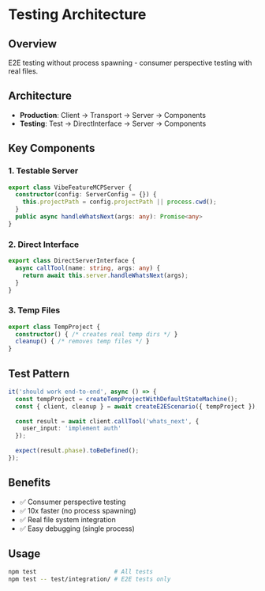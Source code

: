 # Testing Architecture

## Overview
E2E testing without process spawning - consumer perspective testing with real files.

## Architecture
- **Production**: Client → Transport → Server → Components  
- **Testing**: Test → DirectInterface → Server → Components

## Key Components

### 1. Testable Server
```typescript
export class VibeFeatureMCPServer {
  constructor(config: ServerConfig = {}) {
    this.projectPath = config.projectPath || process.cwd();
  }
  public async handleWhatsNext(args: any): Promise<any>
}
```

### 2. Direct Interface  
```typescript
export class DirectServerInterface {
  async callTool(name: string, args: any) {
    return await this.server.handleWhatsNext(args);
  }
}
```

### 3. Temp Files
```typescript
export class TempProject {
  constructor() { /* creates real temp dirs */ }
  cleanup() { /* removes temp files */ }
}
```

## Test Pattern
```typescript
it('should work end-to-end', async () => {
  const tempProject = createTempProjectWithDefaultStateMachine();
  const { client, cleanup } = await createE2EScenario({ tempProject });
  
  const result = await client.callTool('whats_next', {
    user_input: 'implement auth'
  });
  
  expect(result.phase).toBeDefined();
});
```

## Benefits
- ✅ Consumer perspective testing
- ✅ 10x faster (no process spawning)  
- ✅ Real file system integration
- ✅ Easy debugging (single process)

## Usage
```bash
npm test                      # All tests
npm test -- test/integration/ # E2E tests only
```
